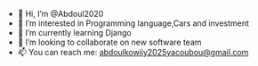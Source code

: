 - 👋 Hi, I’m @Abdoul2020
- 👀 I’m interested in Programming language,Cars and investment
- 🌱 I’m currently learning Django
- 💞️ I’m looking to collaborate on new software team
- 📫 You can reach me: abdoulkowiiy2025yacoubou@gmail.com

<!---
Abdoul2020/Abdoul2020 is a ✨ special ✨ repository because its `README.md` (this file) appears on your GitHub profile.
You can click the Preview link to take a look at your changes.
--->
